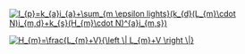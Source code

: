 <a href="http://www.codecogs.com/eqnedit.php?latex=I_{p}=k_{a}i_{a}&plus;\sum_{m&space;\epsilon&space;lights}(k_{d}(L_{m}\cdot&space;N)i_{m,d}&plus;k_{s}(H_{m}\cdot&space;N)^{a}i_{m,s})" target="_blank"><img src="http://latex.codecogs.com/gif.latex?I_{p}=k_{a}i_{a}&plus;\sum_{m&space;\epsilon&space;lights}(k_{d}(L_{m}\cdot&space;N)i_{m,d}&plus;k_{s}(H_{m}\cdot&space;N)^{a}i_{m,s})" title="I_{p}=k_{a}i_{a}+\sum_{m \epsilon lights}(k_{d}(L_{m}\cdot N)i_{m,d}+k_{s}(H_{m}\cdot N)^{a}i_{m,s})" /></a>

<a href="http://www.codecogs.com/eqnedit.php?latex=H_{m}=\frac{L_{m}&plus;V}{\left&space;\|&space;L_{m}&plus;V&space;\right&space;\|}" target="_blank"><img src="http://latex.codecogs.com/gif.latex?H_{m}=\frac{L_{m}&plus;V}{\left&space;\|&space;L_{m}&plus;V&space;\right&space;\|}" title="H_{m}=\frac{L_{m}+V}{\left \| L_{m}+V \right \|}" /></a>
